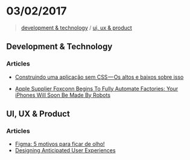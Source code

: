 # 03/02/2017

> [development & technology](#development--technology) / [ui, ux & product](#ui-ux--product)


## Development & Technology

### Articles
- [Construindo uma aplicação sem CSS — Os altos e baixos sobre isso](https://medium.com/@oieduardorabelo/construindo-uma-aplica%C3%A7%C3%A3o-sem-css-os-altos-e-baixos-sobre-isso-33d8a218c72f#.rnpbed1tv)


- [Apple Supplier Foxconn Begins To Fully Automate Factories: Your iPhones Will Soon Be Made By Robots](http://www.techtimes.com/articles/190832/20161230/apple-supplier-foxconn-begins-to-fully-automate-factories-your-iphones-will-soon-be-made-by-robots.htm)


## UI, UX & Product

### Articles
- [Figma: 5 motivos para ficar de olho!](https://medium.com/ui-lab-school/figma-5-motivos-para-ficar-de-olho-d8cfe3af07a1#.g5c1ofu3a)
- [Designing Anticipated User Experiences](https://uxdesign.cc/designing-anticipated-user-experiences-c419b574a417#.o1w81n4zi)